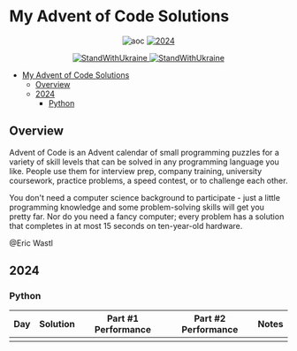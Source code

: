 # My Advent of Code Solutions

<p align="center">
  <a>
    <img alt="aoc" src="https://img.shields.io/badge/Advent%20of%20Code-FFC93C?style=flat-square&logo=adventofcode&logoColor=000">
  </a>
  <a href="https://adventofcode.com/2024">
    <img alt="2024" src="https://img.shields.io/badge/2024-★_43-24273A?style=flat-square&logo=adventofcode&labelColor=0A6847">
  </a>
</p>

<p align="center">
  <a href="https://stand-with-ukraine.pp.ua/">
    <img alt="StandWithUkraine" src="https://img.shields.io/badge/Support-Ukraine-FFC93C?style=flat-square&labelColor=07689F">
  </a>
  <a href="https://stand-with-ukraine.pp.ua">
    <img alt="StandWithUkraine" src="https://img.shields.io/badge/Made_in-Ukraine-FFC93C.svg?style=flat-square&labelColor=07689F">
  </a>
</p>

- [My Advent of Code Solutions](#my-advent-of-code-solutions)
  - [Overview](#overview)
  - [2024](#2024)
    - [Python](#python)

## Overview

Advent of Code is an Advent calendar of small programming puzzles for a variety of skill levels that can be solved in any programming language you like. People use them for interview prep, company training, university coursework, practice problems, a speed contest, or to challenge each other.

You don't need a computer science background to participate - just a little programming knowledge and some problem-solving skills will get you pretty far. Nor do you need a fancy computer; every problem has a solution that completes in at most 15 seconds on ten-year-old hardware.

@Eric Wastl

## 2024

### Python

| Day | Solution | Part #1 Performance | Part #2 Performance | Notes |
| --- | -------- | ------------------- | ------------------- | ----- |
|     |          |                     |                     |       |
